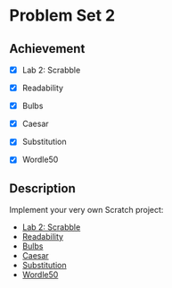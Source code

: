 # Problem Set 2

## Achievement

- [x] Lab 2: Scrabble
- [x] Readability
- [x] Bulbs
- [x] Caesar
- [x] Substitution
- [x] Wordle50


## Description

Implement your very own Scratch project:
- [Lab 2: Scrabble](https://cs50.harvard.edu/x/2023/labs/2/)
- [Readability](https://cs50.harvard.edu/x/2023/psets/2/readability/)
- [Bulbs](https://cs50.harvard.edu/x/2023/psets/2/bulbs/)
- [Caesar](https://cs50.harvard.edu/x/2023/psets/2/caesar/)
- [Substitution](https://cs50.harvard.edu/x/2023/psets/2/substitution/)
- [Wordle50](https://cs50.harvard.edu/x/2023/psets/2/wordle50/)